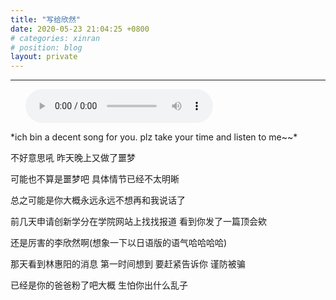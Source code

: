 ```yaml
---
title: "写给欣然"
date: 2020-05-23 21:04:25 +0800
# categories: xinran
# position: blog
layout: private
---
```


---

<ul class="list-inline text-center">
<audio controls="controls">
    <source src="http://music.163.com/song/media/outer/url?id=27928565.mp3" type="audio/ogg">
    <source src="http://music.163.com/song/media/outer/url?id=27928565.mp3" type="audio/mpeg">
<embed height="50" width="1500" src="http://music.163.com/song/media/outer/url?id=27928565.mp3" />
</audio>
</ul>
*ich bin a decent song for you. plz take your time and listen to me~~*



不好意思吼 昨天晚上又做了噩梦

可能也不算是噩梦吧 具体情节已经不太明晰

总之可能是你大概永远永远不想再和我说话了

前几天申请创新学分在学院网站上找找报道 看到你发了一篇顶会欸

还是厉害的李欣然啊(想象一下以日语版的语气哈哈哈哈)

那天看到林惠阳的消息 第一时间想到 要赶紧告诉你 谨防被骗

已经是你的爸爸粉了吧大概 生怕你出什么乱子